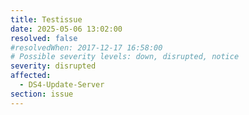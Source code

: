 ```yaml
---
title: Testissue
date: 2025-05-06 13:02:00
resolved: false
#resolvedWhen: 2017-12-17 16:58:00
# Possible severity levels: down, disrupted, notice
severity: disrupted
affected:
  - DS4-Update-Server
section: issue
---
```



